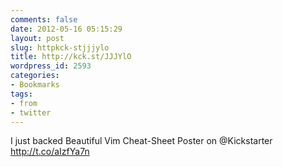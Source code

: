 ```yaml
---
comments: false
date: 2012-05-16 05:15:29
layout: post
slug: httpkck-stjjjylo
title: http://kck.st/JJJYlO
wordpress_id: 2593
categories:
- Bookmarks
tags:
- from
- twitter
---
```


I just backed Beautiful Vim Cheat-Sheet Poster on @Kickstarter http://t.co/aIzfYa7n
